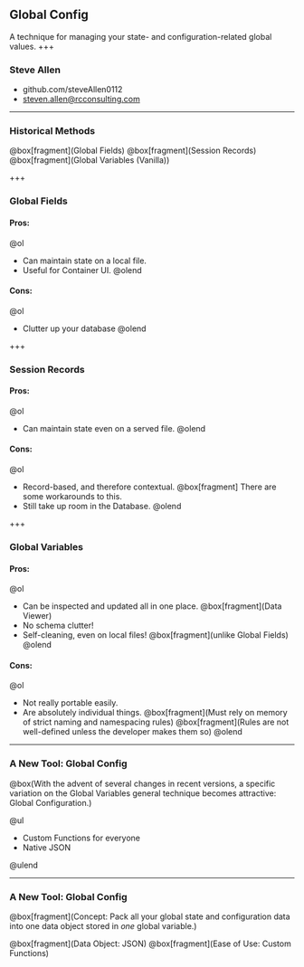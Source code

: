 ## Global Config
A technique for managing your state- and configuration-related global values.
+++
### Steve Allen
- github.com/steveAllen0112
- steven.allen@rcconsulting.com
---

### Historical Methods

@box[fragment](Global Fields)
@box[fragment](Session Records)
@box[fragment](Global Variables (Vanilla))

+++

### Global Fields
#### Pros:
@ol
- Can maintain state on a local file.
- Useful for Container UI.
@olend

#### Cons:
@ol
- Clutter up your database
@olend

+++

### Session Records
#### Pros:
@ol
- Can maintain state even on a served file.
@olend

#### Cons:
@ol
- Record-based, and therefore contextual.
  @box[fragment] There are some workarounds to this.
- Still take up room in the Database.
@olend

+++
### Global Variables
#### Pros:
@ol
- Can be inspected and updated all in one place.
  @box[fragment](Data Viewer)
- No schema clutter!
- Self-cleaning, even on local files!
  @box[fragment](unlike Global Fields)
@olend

#### Cons:
@ol
- Not really portable easily.
- Are absolutely individual things.
  @box[fragment](Must rely on memory of strict naming and namespacing rules)
  @box[fragment](Rules are not well-defined unless the developer makes them so)
@olend

---

### A New Tool: Global Config

@box(With the advent of several changes in recent versions, a specific variation on the Global Variables general technique becomes attractive: Global Configuration.)

@ul

 - Custom Functions for everyone
 - Native JSON

@ulend

---

### A New Tool: Global Config

@box[fragment](Concept: Pack all your global state and configuration data into one data object stored in _one_ global variable.)

@box[fragment](Data Object: JSON)
@box[fragment](Ease of Use: Custom Functions)
